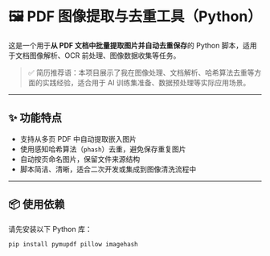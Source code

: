 # 🖼️ PDF 图像提取与去重工具（Python）

这是一个用于**从 PDF 文档中批量提取图片并自动去重保存**的 Python 脚本，适用于文档图像解析、OCR 前处理、图像数据收集等任务。

> ✅ 简历推荐语：本项目展示了我在图像处理、文档解析、哈希算法去重等方面的实践经验，适合用于 AI 训练集准备、数据预处理等实际应用场景。

---

## ✨ 功能特点

- 支持从多页 PDF 中自动提取嵌入图片
- 使用感知哈希算法（`phash`）去重，避免保存重复图片
- 自动按页命名图片，保留文件来源结构
- 脚本简洁、清晰，适合二次开发或集成到图像清洗流程中

---

## 📦 使用依赖

请先安装以下 Python 库：

```bash
pip install pymupdf pillow imagehash
